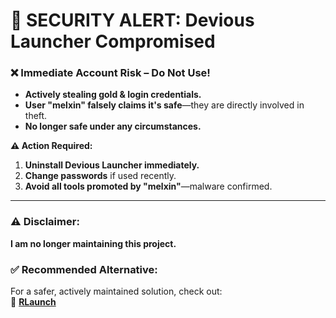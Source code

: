 # **🔴 SECURITY ALERT: Devious Launcher Compromised**  
### **❌ Immediate Account Risk – Do Not Use!**  
- **Actively stealing gold & login credentials.**  
- **User "melxin" falsely claims it's safe**—they are directly involved in theft.  
- **No longer safe under any circumstances.**  

**⚠️ Action Required:**  
1. **Uninstall Devious Launcher immediately.**  
2. **Change passwords** if used recently.  
3. **Avoid all tools promoted by "melxin"**—malware confirmed.  

---

### **⚠️ Disclaimer:**  
**I am no longer maintaining this project.**  

### **✅ Recommended Alternative:**  
For a safer, actively maintained solution, check out:  
🔗 **[RLaunch](https://github.com/R3G3XR/RLaunch)**  
